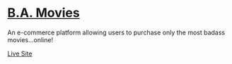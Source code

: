 [B.A. Movies](http://badass-movies.herokuapp.com/)
=============

An e-commerce platform allowing users to purchase only the most badass movies...online! 

[Live Site](http://badass-movies.herokuapp.com/)